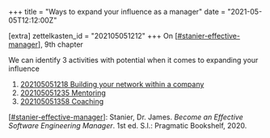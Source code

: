 +++
title = "Ways to expand your influence as a manager"
date = "2021-05-05T12:12:00Z"

[extra]
zettelkasten_id = "202105051212"
+++
On [[#stanier-effective-manager](/zettelkasten/tags/stanier-effective-manager)], 9th chapter

We can identify 3 activities with potential when it comes to expanding your influence
1. [202105051218 Building your network within a company](/zettelkasten/202105051218-building-your-network-within-a-company)
2. [202105051235 Mentoring](/zettelkasten/202105051235-mentoring)
3. [202105051358 Coaching](/zettelkasten/202105051358-coaching)


[[#stanier-effective-manager](/zettelkasten/tags/stanier-effective-manager)]: Stanier, Dr. James. _Become an Effective Software Engineering Manager_. 1st ed. S.l.: Pragmatic Bookshelf, 2020.
